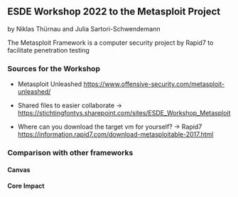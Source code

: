 ## ESDE Workshop 2022 to the Metasploit Project
by Niklas Thürnau and Julia Sartori-Schwendemann

The Metasploit Framework is a computer security project by Rapid7 to facilitate penetration testing


### Sources for the Workshop

* Metasploit Unleashed https://www.offensive-security.com/metasploit-unleashed/

* Shared files to easier collaborate
-> https://stichtingfontys.sharepoint.com/sites/ESDE_Workshop_Metasploit

* Where can you download the target vm for yourself?
-> Rapid7 https://information.rapid7.com/download-metasploitable-2017.html

### Comparison with other frameworks

#### Canvas

#### Core Impact
